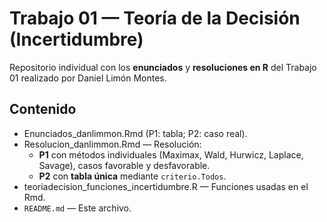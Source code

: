 # Trabajo 01 — Teoría de la Decisión (Incertidumbre)

Repositorio individual con los **enunciados** y **resoluciones en R** del Trabajo 01 realizado por Daniel Limón Montes.

## Contenido
- Enunciados_danlimmon.Rmd (P1: tabla; P2: caso real).
- Resolucion_danlimmon.Rmd — Resolución:
  - **P1** con métodos individuales (Maximax, Wald, Hurwicz, Laplace, Savage), casos favorable y desfavorable.
  - **P2** con **tabla única** mediante `criterio.Todos`.
- teoriadecision_funciones_incertidumbre.R — Funciones usadas en el Rmd.
- `README.md` — Este archivo.
